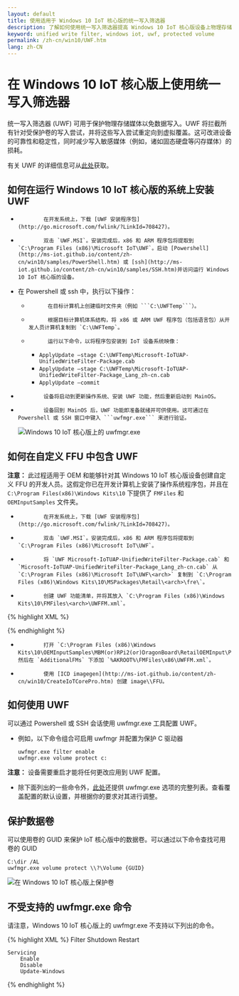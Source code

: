 ```yaml
---
layout: default
title: 使用适用于 Windows 10 IoT 核心版的统一写入筛选器
description: 了解如何使用统一写入筛选器提高 Windows 10 IoT 核心版设备上物理存储的可靠性和稳定性。
keyword: unified write filter, windows iot, uwf, protected volume
permalink: /zh-cn/win10/UWF.htm
lang: zh-CN
---
```

# 在 Windows 10 IoT 核心版上使用统一写入筛选器

统一写入筛选器 \(UWF\) 可用于保护物理存储媒体以免数据写入。UWF 将拦截所有针对受保护卷的写入尝试，并将这些写入尝试重定向到虚拟覆盖。这可改进设备的可靠性和稳定性，同时减少写入敏感媒体（例如，诸如固态硬盘等闪存媒体）的损耗。

有关 UWF 的详细信息可从[此处](https://msdn.microsoft.com/zh-cn/windows/hardware/mt572001)获取。

## 如何在运行 Windows 10 IoT 核心版的系统上安装 UWF
*             在开发系统上，下载 [UWF 安装程序包](http://go.microsoft.com/fwlink/?LinkId=708427)。
*             双击 `UWF.MSI`。安装完成后，x86 和 ARM 程序包将提取到 `C:\Program Files (x86)\Microsoft IoT\UWF`。启动 [Powershell](http://ms-iot.github.io/content/zh-cn/win10/samples/PowerShell.htm) 或 [ssh](http://ms-iot.github.io/content/zh-cn/win10/samples/SSH.htm)并访问运行 Windows 10 IoT 核心版的设备。
* 在 Powershell 或 ssh 中，执行以下操作：
  *           在目标计算机上创建临时文件夹（例如 ```C:\UWFTemp```）。
  *           根据目标计算机体系结构，将 x86 或 ARM UWF 程序包（包括语言包）从开发人员计算机复制到 `C:\UWFTemp`。
  *           运行以下命令，以将程序包安装到 IoT 设备系统映像：
    * `ApplyUpdate –stage C:\UWFTemp\Microsoft-IoTUAP-UnifiedWriteFilter-Package.cab`
    * `ApplyUpdate –stage C:\UWFTemp\Microsoft-IoTUAP-UnifiedWriteFilter-Package_Lang_zh-cn.cab`
    * `ApplyUpdate –commit`
*             设备将启动到更新操作系统、安装 UWF 功能，然后重新启动到 MainOS。
*             设备回到 MainOS 后，UWF 功能即准备就绪并可供使用。这可通过在 Powershell 或 SSH 窗口中键入 ```uwfmgr.exe``` 来进行验证。

  ![Windows 10 IoT 核心版上的 uwfmgr.exe]({{site.baseurl}}/Resources/images/uwfmgr.png)


## 如何在自定义 FFU 中包含 UWF 
**注意：** 此过程适用于 OEM 和能够针对其 Windows 10 IoT 核心版设备创建自定义 FFU 的开发人员。这假定你已在开发计算机上安装了操作系统程序包，并且在 `C:\Program Files(x86)\Windows Kits\10` 下提供了 `FMFiles` 和 `OEMInputSamples` 文件夹。

*             在开发系统上，下载 [UWF 安装程序包](http://go.microsoft.com/fwlink/?LinkId=708427)。
*             双击 `UWF.MSI`。安装完成后，x86 和 ARM 程序包将提取到 `C:\Program Files (x86)\Microsoft IoT\UWF`。
*             将 `UWF Microsoft-IoTUAP-UnifiedWriteFilter-Package.cab` 和 `Microsoft-IoTUAP-UnifiedWriteFilter-Package_Lang_zh-cn.cab` 从 `C:\Program Files (x86)\Microsoft IoT\UWF\<arch>` 复制到 `C:\Program Files (x86)\Windows Kits\10\MSPackages\Retail\<arch>\fre\`。
*             创建 UWF 功能清单，并将其放入 `C:\Program Files (x86)\Windows Kits\10\FMFiles\<arch>\UWFFM.xml`。

{% highlight XML %}
<?xml version="1.0" encoding="utf-8"?>
<FeatureManifest xmlns:xsi="http://www.w3.org/2001/XMLSchema-instance" xmlns:xsd="http://www.w3.org/2001/XMLSchema" xmlns="http://schemas.microsoft.com/embedded/2004/10/ImageUpdate">
  <BasePackages>
     <PackageFile Path="$(mspackageroot)\Retail\$(cputype)\$(buildtype)" Name="Microsoft-IoTUAP-UnifiedWriteFilter-Package.cab" Language="*" />
  </BasePackages>
  
  <Features>
    <Microsoft />
    <MSFeatureGroups />
    <OEM />     
    <OEMFeatureGroups />
  </Features>
</FeatureManifest>

{% endhighlight %}

*             打开 `C:\Program Files (x86)\Windows Kits\10\OEMInputSamples\MBM(or)RPi2(or)DragonBoard\RetailOEMInput\ProductionOEMInput.xml`，然后在 `AdditionalFMs` 下添加 `%AKROOT%\FMFiles\x86\UWFFM.xml`。
*             使用 [ICD imagegen](http://ms-iot.github.io/content/zh-cn/win10/CreateIoTCorePro.htm) 创建 image\\FFU。


## 如何使用 UWF
可以通过 Powershell 或 SSH 会话使用 uwfmgr.exe 工具配置 UWF。
* 例如，以下命令组合可启用 uwfmgr 并配置为保护 C 驱动器

  `uwfmgr.exe filter enable` <br> `uwfmgr.exe volume protect c:`

**注意：** 设备需要重启才能将任何更改应用到 UWF 配置。
* 除下面列出的一些命令外，[此处](https://msdn.microsoft.com/zh-cn/windows/hardware/mt572002)还提供 uwfmgr.exe 选项的完整列表。查看覆盖配置的默认设置，并根据你的要求对其进行调整。

## 保护数据卷
可以使用卷的 GUID 来保护 IoT 核心版中的数据卷。可以通过以下命令查找可用卷的 GUID

  `C:\dir /AL` <br> `uwfmgr.exe volume protect \\?\Volume {GUID}`


  ![在 Windows 10 IoT 核心版上保护卷]({{site.baseurl}}/Resources/images/uwfmgr_protect.png)

## 不受支持的 uwfmgr.exe 命令
请注意，Windows 10 IoT 核心版上的 uwfmgr.exe 不支持以下列出的命令。

{% highlight XML %}
    Filter 
        Shutdown 
        Restart 

    Servicing 
        Enable 
        Disable 
        Update-Windows
{% endhighlight %}
